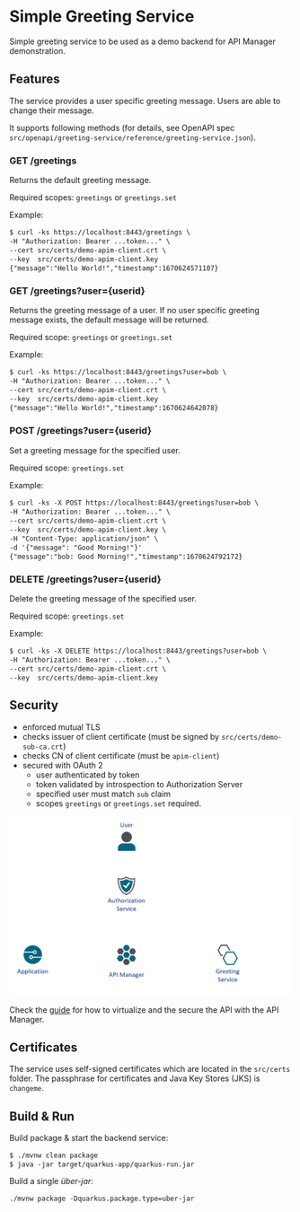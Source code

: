 # Simple Greeting Service

Simple greeting service to be used as a demo backend for API Manager demonstration.

## Features

The service provides a user specific greeting message.
Users are able to change their message.

It supports following methods (for details, see OpenAPI spec `src/openapi/greeting-service/reference/greeting-service.json`).

### GET /greetings
Returns the default greeting message.

Required scopes: `greetings` or `greetings.set`

Example:
```
$ curl -ks https://localhost:8443/greetings \
-H "Authorization: Bearer ...token..." \
--cert src/certs/demo-apim-client.crt \
--key  src/certs/demo-apim-client.key
{"message":"Hello World!","timestamp":1670624571107}
```

### GET /greetings?user={userid}
Returns the greeting message of a user.
If no user specific greeting message exists, the default message will be returned.

Required scope: `greetings` or `greetings.set`

Example:
```
$ curl -ks https://localhost:8443/greetings?user=bob \
-H "Authorization: Bearer ...token..." \
--cert src/certs/demo-apim-client.crt \
--key  src/certs/demo-apim-client.key
{"message":"Hello World!","timestamp":1670624642078}
```

### POST /greetings?user={userid}
Set a greeting message for the specified user.

Required scope: `greetings.set`

Example:
```
$ curl -ks -X POST https://localhost:8443/greetings?user=bob \
-H "Authorization: Bearer ...token..." \
--cert src/certs/demo-apim-client.crt \
--key  src/certs/demo-apim-client.key \
-H "Content-Type: application/json" \
-d '{"message": "Good Morning!"}'
{"message":"bob: Good Morning!","timestamp":1670624792172}
```

### DELETE /greetings?user={userid}
Delete the greeting message of the specified user.

Required scope: `greetings.set`

Example:
```
$ curl -ks -X DELETE https://localhost:8443/greetings?user=bob \
-H "Authorization: Bearer ...token..." \
--cert src/certs/demo-apim-client.crt \
--key  src/certs/demo-apim-client.key
```

## Security

* enforced mutual TLS
* checks issuer of client certificate (must be signed by `src/certs/demo-sub-ca.crt`)
* checks CN of client certificate (must be `apim-client`)
* secured with OAuth 2
    * user authenticated by token
    * token validated by introspection to Authorization Server
    * specified user must match `sub` claim
    * scopes `greetings` or `greetings.set` required.

![Security](docs/images/simple-greeting-service-security.png)

Check the [guide](docs/secure-with-apim.md) for how to virtualize and the secure the API with the API Manager.

## Certificates

The service uses self-signed certificates which are located in the `src/certs` folder.
The passphrase for certificates and Java Key Stores (JKS) is `changeme`.

## Build & Run

Build package & start the backend service:

```
$ ./mvnw clean package
$ java -jar target/quarkus-app/quarkus-run.jar
```

Build a single _über-jar_:

```
./mvnw package -Dquarkus.package.type=uber-jar
```
